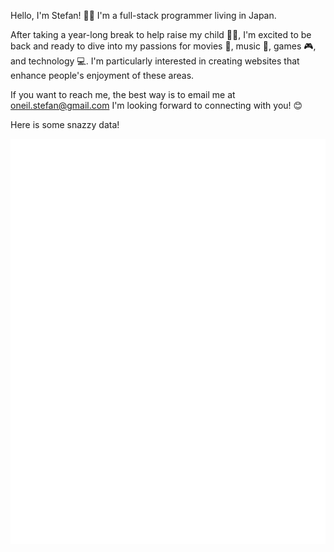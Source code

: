 
<!-- If you're using "main" as default branch -->

Hello, I'm Stefan! 👋🏼 I'm a full-stack programmer living in Japan. 

After taking a year-long break to help raise my child 👶🏼, I'm excited to be back and ready to dive into my passions for movies 🎥, music 🎵, games 🎮, and technology 💻. I'm particularly interested in creating websites that enhance people's enjoyment of these areas.

If you want to reach me, the best way is to email me at oneil.stefan@gmail.com I'm looking forward to connecting with you! 😊

Here is some snazzy data!

![Metrics](https://github.com/bluebot08/bluebot08/blob/main/github-metrics.svg)
